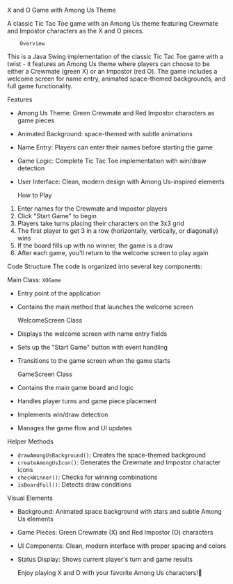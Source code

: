 X and O Game with Among Us Theme

A classic Tic Tac Toe game with an Among Us theme featuring Crewmate and Impostor characters as the X and O pieces.

        Overview
This is a Java Swing implementation of the classic Tic Tac Toe game with a twist - it features an Among Us theme where players can choose to be either a Crewmate (green X) or an Impostor (red O). The game includes a welcome screen for name entry, animated space-themed backgrounds, and full game functionality.

  Features
- Among Us Theme: Green Crewmate and Red Impostor characters as game pieces
- Animated Background: space-themed with subtle animations
- Name Entry: Players can enter their names before starting the game
- Game Logic: Complete Tic Tac Toe implementation with win/draw detection
- User Interface: Clean, modern design with Among Us-inspired elements

   How to Play
1. Enter names for the Crewmate and Impostor players
2. Click "Start Game" to begin
3. Players take turns placing their characters on the 3x3 grid
4. The first player to get 3 in a row (horizontally, vertically, or diagonally) wins
5. If the board fills up with no winner, the game is a draw
6. After each game, you'll return to the welcome screen to play again

 Code Structure
The code is organized into several key components:

  Main Class: `XOGame`
- Entry point of the application
- Contains the main method that launches the welcome screen

  WelcomeScreen Class
- Displays the welcome screen with name entry fields
- Sets up the "Start Game" button with event handling
- Transitions to the game screen when the game starts

  GameScreen Class
- Contains the main game board and logic
- Handles player turns and game piece placement
- Implements win/draw detection
- Manages the game flow and UI updates

 Helper Methods
- `drawAmongUsBackground()`: Creates the space-themed background
- `createAmongUsIcon()`: Generates the Crewmate and Impostor character icons
- `checkWinner()`: Checks for winning combinations
- `isBoardFull()`: Detects draw conditions

 Visual Elements
- Background: Animated space background with stars and subtle Among Us elements
- Game Pieces: Green Crewmate (X) and Red Impostor (O) characters
- UI Components: Clean, modern interface with proper spacing and colors
- Status Display: Shows current player's turn and game results

  Enjoy playing X and O with your favorite Among Us characters!🚀
